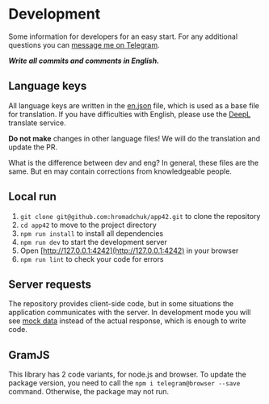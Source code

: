 # Development

Some information for developers for an easy start. For any additional questions you can [message me on Telegram](https://t.me/iamhro).

***Write all commits and comments in English.***

## Language keys

All language keys are written in the [en.json](src%2Flanguages%2Fen.json) file, which is used as a base file for translation. If you have difficulties with English, please use the [DeepL](https://deepl.com/) translate service.

**Do not make** changes in other language files! We will do the translation and update the PR.

What is the difference between dev and eng? In general, these files are the same. But en may contain corrections from knowledgeable people.

## Local run

1. `git clone git@github.com:hromadchuk/app42.git` to clone the repository
2. `cd app42` to move to the project directory
3. `npm run install` to install all dependencies
4. `npm run dev` to start the development server
5. Open [http://127.0.0.1:4242](http://127.0.0.1:4242) in your browser
6. `npm run lint` to check your code for errors

## Server requests

The repository provides client-side code, but in some situations the application communicates with the server. In development mode you will see [mock data](src/lib/mock.ts) instead of the actual response, which is enough to write code. 

## GramJS

This library has 2 code variants, for node.js and browser. To update the package version, you need to call the `npm i telegram@browser --save` command. Otherwise, the package may not run.
